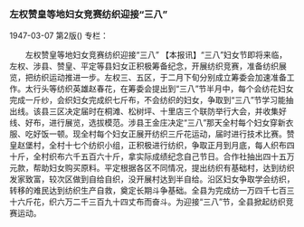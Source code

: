 ### 左权赞皇等地妇女竞赛纺织迎接“三八”

1947-03-07
第2版()
专栏：

　　左权赞皇等地妇女竞赛纺织迎接“三八”
    【本报讯】“三八”妇女节即将来临，左权、涉县、赞皇、平定等县妇女正积极筹备纪念，开展纺织竞赛，准备纺织展览，把纺织运动推进一步。左权三、五区，于二月下旬分别成立筹委会加速准备工作。太行头等纺织英雄赵春花，在筹委会提出到“三八”节半月中，每个会纺花妇女完成一斤纱，会织妇女完成织七斤布，不会纺织的妇女，争取到“三八”节学习能抽出线。该县三区决定届时在桐滩、松树坪、十里店三个联防举行大会，并收集好线、好布，进行展览，选拔模范。涉县王金庄决定“三八”那天全村每个妇女穿新衣服、吃好饭一顿。现全村每个妇女正展开纺织三斤花运动，届时进行技术比赛。赞皇赵堡村，全村十七个纺织小组，正积极进行纺织，争取正月到月底，每人织布四十斤，全村织布六千五百六十斤，拿实际成绩纪念自己节日。合作社抽出四十五万元款，帮助妇女购买原料。平定根据各区不同情况，提出纺织有基础村，达到纺织发家致富，较次区做到自给自织，没开展村达到半自给。沿区妇女争取学会纺织，转移的难民达到纺织生产自救，奠定长期斗争基础。全县为完成纺一万四千七百三十六斤花，织六万二千三百九十四丈布而奋斗。为迎接“三八”节，全县掀起纺织竞赛运动。
